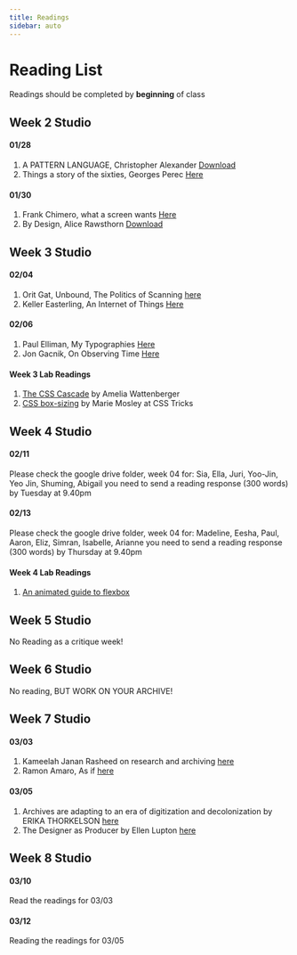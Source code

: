 ```yaml
---
title: Readings
sidebar: auto
---
```


# Reading List

Readings should be completed by <b>beginning</b> of class

## Week 2 Studio

#### 01/28

1. A PATTERN LANGUAGE, Christopher Alexander [Download](../patternlanguage.pdf)
2. Things a story of the sixties, Georges Perec [Here](https://issuu.com/de_repente/docs/things__a_story_of_the_sixties__a_m)

#### 01/30

1. Frank Chimero, what a screen wants [Here](https://frankchimero.com/writing/what-screens-want/)
2. By Design, Alice Rawsthorn [Download](../By-Design.pdf)

## Week 3 Studio

#### 02/04

1. Orit Gat, Unbound, The Politics of Scanning [here](https://rhizome.org/editorial/2014/oct/9/unbound-politics-scanning/)
2. Keller Easterling, An Internet of Things [Here](https://www.e-flux.com/journal/31/68189/an-internet-of-things/)

#### 02/06

1. Paul Elliman, My Typographies [Here](https://www.are.na/block/6086004)
2. Jon Gacnik, On Observing Time [Here](https://jongacnik.com/text/on-observing-time)

#### Week 3 Lab Readings

1. [The CSS Cascade](https://wattenberger.com/blog/css-cascade) by Amelia Wattenberger
2. [CSS box-sizing](https://css-tricks.com/box-sizing/) by Marie Mosley at CSS Tricks

## Week 4 Studio

#### 02/11

Please check the google drive folder, week 04
for: Sia, Ella, Juri, Yoo-Jin, Yeo Jin, Shuming, Abigail you need to send a reading response (300 words) by Tuesday at 9.40pm

#### 02/13

Please check the google drive folder, week 04
for: Madeline, Eesha, Paul, Aaron, Eliz, Simran, Isabelle, Arianne you need to send a reading response (300 words) by Thursday at 9.40pm

#### Week 4 Lab Readings

1. [An animated guide to flexbox](https://www.freecodecamp.org/news/an-animated-guide-to-flexbox-d280cf6afc35/)

## Week 5 Studio

No Reading as a critique week!

## Week 6 Studio

No reading, BUT WORK ON YOUR ARCHIVE!

## Week 7 Studio

#### 03/03

1. Kameelah Janan Rasheed on research and archiving [here](https://thecreativeindependent.com/people/kameelah-janan-rasheed-on-research-and-archiving/)
2. Ramon Amaro, As if [here](https://www.e-flux.com/architecture/becoming-digital/248073/as-if/)

#### 03/05

1. Archives are adapting to an era of digitization and decolonization by ERIKA THORKELSON [here](https://www.universityaffairs.ca/features/feature-article/archives-are-adapting-to-an-era-of-digitization-and-decolonization/)
2. The Designer as Producer by Ellen Lupton [here](http://elupton.com/2010/10/the-designer-as-producer/)

## Week 8 Studio

#### 03/10

Read the readings for 03/03

#### 03/12

Reading the readings for  03/05

